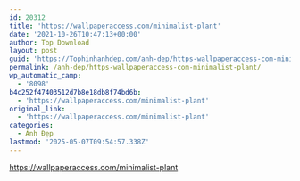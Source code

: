 ```yaml
---
id: 20312
title: 'https://wallpaperaccess.com/minimalist-plant'
date: '2021-10-26T10:47:13+00:00'
author: Top Download
layout: post
guid: 'https://Tophinhanhdep.com/anh-dep/https-wallpaperaccess-com-minimalist-plant/'
permalink: /anh-dep/https-wallpaperaccess-com-minimalist-plant/
wp_automatic_camp:
  - '8098'
b4c252f47403512d7b8e18db8f74bd6b:
  - 'https://wallpaperaccess.com/minimalist-plant'
original_link:
  - 'https://wallpaperaccess.com/minimalist-plant'
categories:
  - Ảnh Đẹp
lastmod: '2025-05-07T09:54:57.338Z'
---
```

https://wallpaperaccess.com/minimalist-plant
